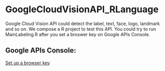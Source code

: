 # GoogleCloudVisionAPI_RLanguage
Google Cloud Vision API could detect the label, text, face, logo, landmark and so on. We compose a R project to test this API. You could try to run MainLabeling.R after you set a broswer key on Google APIs Console.

## Google APIs Console:

[Set up a browser key](https://cloud.google.com/vision/docs/auth-template/cloud-api-auth?hl=ja#set_up_an_api_key)